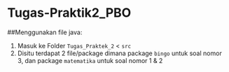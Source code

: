 # Tugas-Praktik2_PBO
##Menggunakan file java:
1. Masuk ke Folder `Tugas_Praktek_2` < `src`
2. Disitu terdapat 2 file/package dimana package `bingo` untuk soal nomor 3, dan package `matematika` untuk soal nomor 1 & 2
